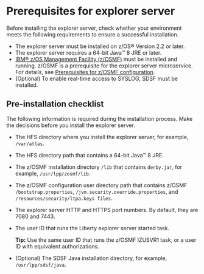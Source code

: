 # Prerequisites for explorer server

Before installing the explorer server, check whether your environment meets the following requirements to ensure a successful installation.

-   The explorer server must be installed on z/OS® Version 2.2 or later.
-   The explorer server requires a 64-bit Java™ 8 JRE or later.
-   [IBM® z/OS Management Facility \(z/OSMF\)](https://www.ibm.com/support/knowledgecenter/en/SSLTBW_2.3.0/com.ibm.zos.v2r3.izu/izu.htm) must be installed and running. z/OSMF is a prerequisite for the explorer server microservice. For details, see [Prerequisites for z/OSMF configuration](topics/prezosmf.md).
-   \(Optional\) To enable real-time access to SYSLOG, SDSF must be installed.

## Pre-installation checklist

The following information is required during the installation process. Make the decisions before you install the explorer server.

-   The HFS directory where you install the explorer server, for example, `/var/atlas`.
-   The HFS directory path that contains a 64-bit Java™ 8 JRE.
-   The z/OSMF installation directory `/lib` that contains `derby.jar`, for example, `/usr/lpp/zosmf/lib`.
-   The z/OSMF configuration user directory path that contains z/OSMF `/bootstrap.properties`, `/jvm.security.override.properties`, and `/resources/security/ltpa.keys files`.
-   The explorer server HTTP and HTTPS port numbers. By default, they are 7080 and 7443.
-   The user ID that runs the Liberty explorer server started task.

    **Tip:** Use the same user ID that runs the z/OSMF IZUSVR1 task, or a user ID with equivalent authorizations.

-   \(Optional\) The SDSF Java installation directory, for example, `/usr/lpp/sdsf/java`.

